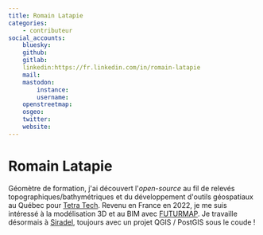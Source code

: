```yaml
---
title: Romain Latapie
categories:
    - contributeur
social_accounts:
    bluesky:
    github:
    gitlab:
    linkedin:https://fr.linkedin.com/in/romain-latapie
    mail:
    mastodon:
        instance:
        username:
    openstreetmap:
    osgeo:
    twitter:
    website:
---
```


# Romain Latapie

<!-- --8<-- [start:author-sign-block] -->
Géomètre de formation, j'ai découvert l'*open-source* au fil de relevés topographiques/bathymétriques et du développement d'outils géospatiaux au Québec pour [Tetra Tech](https://fr.tetratech.com/).
Revenu en France en 2022, je me suis intéressé à la modélisation 3D et au BIM avec [FUTURMAP](https://www.futurmap.com/).
Je travaille désormais à [Siradel](https://www.siradel.com/fr/), toujours avec un projet QGIS / PostGIS sous le coude !
<!-- --8<-- [end:author-sign-block] -->
